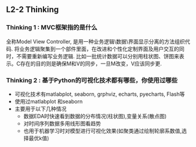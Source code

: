 ## L2-2 Thinking  
  
### Thinking 1 : MVC框架指的是什么

 
全称Model View Controller, 是用一种业务逻辑\数据\界面显示分离的方法组织代码. 将业务逻辑聚集到一个部件里面，在改进和个性化定制界面及用户交互的同时，不需要重新编写业务逻辑. 比如一批统计数据可以分别用柱状图、饼图来表示。C存在的目的则是确保M和V的同步，一旦M改变，V应该同步更.
 

### Thinking 2 : 基于Python的可视化技术都有哪些，你使用过哪些

- 可视化技术有matlabplot, seaborn, grphviz, echarts, pyecharts, Flash等
- 使用过matlabplot 和seaborn
- 主要用于以下几种情况
    - 数据EDA时快速看到数据的分布情况(柱状图),变量关系(散点图)
    - 对时间序列数据多用线形图看趋势
    - 也用于机器学习时对模型进行可视化效果(如聚类通过绘制轮廓系数值,选择最优k值)
